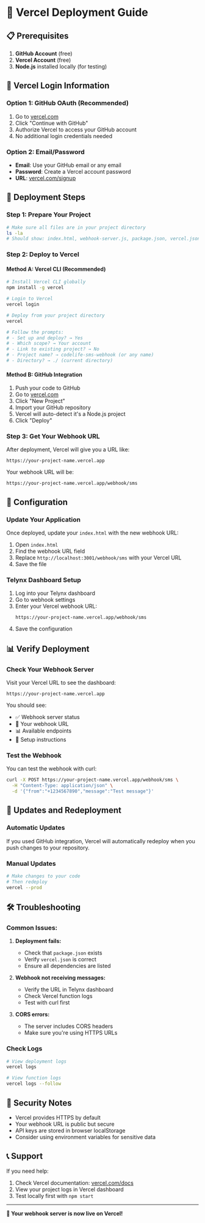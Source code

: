 # 🚀 Vercel Deployment Guide

## 📋 Prerequisites

1. **GitHub Account** (free)
2. **Vercel Account** (free)
3. **Node.js** installed locally (for testing)

## 🔐 Vercel Login Information

### Option 1: GitHub OAuth (Recommended)
1. Go to [vercel.com](https://vercel.com)
2. Click "Continue with GitHub"
3. Authorize Vercel to access your GitHub account
4. No additional login credentials needed

### Option 2: Email/Password
- **Email**: Use your GitHub email or any email
- **Password**: Create a Vercel account password
- **URL**: [vercel.com/signup](https://vercel.com/signup)

## 🚀 Deployment Steps

### Step 1: Prepare Your Project
```bash
# Make sure all files are in your project directory
ls -la
# Should show: index.html, webhook-server.js, package.json, vercel.json, etc.
```

### Step 2: Deploy to Vercel

#### Method A: Vercel CLI (Recommended)
```bash
# Install Vercel CLI globally
npm install -g vercel

# Login to Vercel
vercel login

# Deploy from your project directory
vercel

# Follow the prompts:
# - Set up and deploy? → Yes
# - Which scope? → Your account
# - Link to existing project? → No
# - Project name? → codelife-sms-webhook (or any name)
# - Directory? → ./ (current directory)
```

#### Method B: GitHub Integration
1. Push your code to GitHub
2. Go to [vercel.com](https://vercel.com)
3. Click "New Project"
4. Import your GitHub repository
5. Vercel will auto-detect it's a Node.js project
6. Click "Deploy"

### Step 3: Get Your Webhook URL
After deployment, Vercel will give you a URL like:
```
https://your-project-name.vercel.app
```

Your webhook URL will be:
```
https://your-project-name.vercel.app/webhook/sms
```

## 🔧 Configuration

### Update Your Application
Once deployed, update your `index.html` with the new webhook URL:

1. Open `index.html`
2. Find the webhook URL field
3. Replace `http://localhost:3001/webhook/sms` with your Vercel URL
4. Save the file

### Telynx Dashboard Setup
1. Log into your Telynx dashboard
2. Go to webhook settings
3. Enter your Vercel webhook URL:
   ```
   https://your-project-name.vercel.app/webhook/sms
   ```
4. Save the configuration

## 📊 Verify Deployment

### Check Your Webhook Server
Visit your Vercel URL to see the dashboard:
```
https://your-project-name.vercel.app
```

You should see:
- ✅ Webhook server status
- 📡 Your webhook URL
- 📊 Available endpoints
- 🔧 Setup instructions

### Test the Webhook
You can test the webhook with curl:
```bash
curl -X POST https://your-project-name.vercel.app/webhook/sms \
  -H "Content-Type: application/json" \
  -d '{"from":"+1234567890","message":"Test message"}'
```

## 🔄 Updates and Redeployment

### Automatic Updates
If you used GitHub integration, Vercel will automatically redeploy when you push changes to your repository.

### Manual Updates
```bash
# Make changes to your code
# Then redeploy
vercel --prod
```

## 🛠️ Troubleshooting

### Common Issues:

1. **Deployment fails:**
   - Check that `package.json` exists
   - Verify `vercel.json` is correct
   - Ensure all dependencies are listed

2. **Webhook not receiving messages:**
   - Verify the URL in Telynx dashboard
   - Check Vercel function logs
   - Test with curl first

3. **CORS errors:**
   - The server includes CORS headers
   - Make sure you're using HTTPS URLs

### Check Logs
```bash
# View deployment logs
vercel logs

# View function logs
vercel logs --follow
```

## 🔐 Security Notes

- Vercel provides HTTPS by default
- Your webhook URL is public but secure
- API keys are stored in browser localStorage
- Consider using environment variables for sensitive data

## 📞 Support

If you need help:
1. Check Vercel documentation: [vercel.com/docs](https://vercel.com/docs)
2. View your project logs in Vercel dashboard
3. Test locally first with `npm start`

---

**🎉 Your webhook server is now live on Vercel!** 